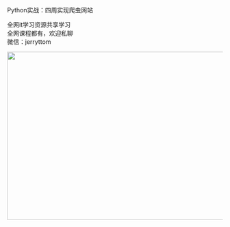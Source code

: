 Python实战：四周实现爬虫网站

全网it学习资源共享学习<br>全网课程都有，欢迎私聊<br>微信：jerryttom<br>

<a href="https://img.52fun.com/uploads/2021/05/1621497439-99b0cc22c6c4534.png" target="_blank" rel="noopener" data-fancybox="images"><img decoding="async" class="alignnone size-full wp-image-41214" src="https://img.52fun.com/uploads/2021/05/1621497439-99b0cc22c6c4534.png" sizes="(max-width: 726px) 100vw, 726px" srcset="https://img.52fun.com/uploads/2021/05/1621497439-99b0cc22c6c4534.png 726w, https://img.52fun.com/uploads/2021/05/1621497439-99b0cc22c6c4534-300x162.png 300w" alt="" width="726" height="392"></a>